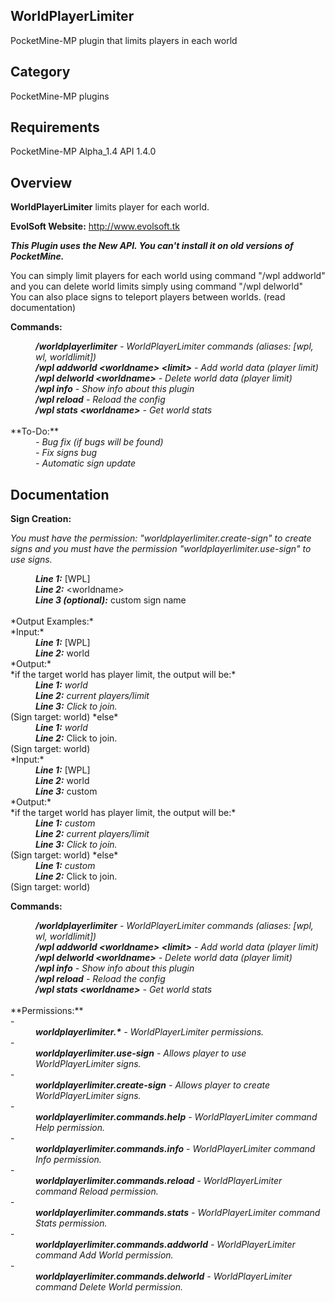 ## WorldPlayerLimiter

PocketMine-MP plugin that limits players in each world

## Category

PocketMine-MP plugins

## Requirements

PocketMine-MP Alpha_1.4 API 1.4.0

## Overview

**WorldPlayerLimiter** limits player for each world.

**EvolSoft Website:** http://www.evolsoft.tk

***This Plugin uses the New API. You can't install it on old versions of PocketMine.***

You can simply limit players for each world using command "/wpl addworld" and you can delete world limits simply using command "/wpl delworld"<br>
You can also place signs to teleport players between worlds. (read documentation)

**Commands:**

<dd><i><b>/worldplayerlimiter</b> - WorldPlayerLimiter commands (aliases: [wpl, wl, worldlimit])</i></dd>
<dd><i><b>/wpl addworld &lt;worldname&gt; &lt;limit&gt;</b> - Add world data (player limit)</i></dd>
<dd><i><b>/wpl delworld &lt;worldname&gt;</b> - Delete world data (player limit)</i></dd>
<dd><i><b>/wpl info</b> - Show info about this plugin</i></dd>
<dd><i><b>/wpl reload</b> - Reload the config</i></dd>
<dd><i><b>/wpl stats &lt;worldname&gt;</b> - Get world stats</i></dd>
<br>
**To-Do:**

<dd><i>- Bug fix (if bugs will be found)</i></dd>
<dd><i>- Fix signs bug</i></dd>
<dd><i>- Automatic sign update</i></dd>

## Documentation

**Sign Creation:**

*You must have the permission: "worldplayerlimiter.create-sign" to create signs and you must have the permission "worldplayerlimiter.use-sign" to use signs.*

<dd><i><b>Line 1:</b></i> [WPL]</dd>
<dd><i><b>Line 2:</b></i> &lt;worldname&gt;</dd>
<dd><i><b>Line 3 (optional):</b></i> custom sign name</dd>
<br>
*Output Examples:*
<br>
*Input:*
<dd><i><b>Line 1:</b></i> [WPL]</dd>
<dd><i><b>Line 2:</b></i> world</dd>
*Output:*<br>
*if the target world has player limit, the output will be:*
<dd><i><b>Line 1:</b> world</i></dd>
<dd><i><b>Line 2:</b> current players/limit</i></dd>
<dd><i><b>Line 3:</b> Click to join.</i></dd>
(Sign target: world)
*else*
<dd><i><b>Line 1:</b> world</i></dd>
<dd><i><b>Line 2:</b></i> Click to join.</i></dd>
(Sign target: world)
<br>
*Input:*
<dd><i><b>Line 1:</b></i> [WPL]</dd>
<dd><i><b>Line 2:</b></i> world</dd>
<dd><i><b>Line 3:</b></i> custom</dd>
*Output:*<br>
*if the target world has player limit, the output will be:*
<dd><i><b>Line 1:</b> custom</i></dd>
<dd><i><b>Line 2:</b> current players/limit</i></dd>
<dd><i><b>Line 3:</b> Click to join.</i></dd>
(Sign target: world)
*else*
<dd><i><b>Line 1:</b> custom</i></dd>
<dd><i><b>Line 2:</b></i> Click to join.</i></dd>
(Sign target: world)
<br>

**Commands:**

<dd><i><b>/worldplayerlimiter</b> - WorldPlayerLimiter commands (aliases: [wpl, wl, worldlimit])</i></dd>
<dd><i><b>/wpl addworld &lt;worldname&gt; &lt;limit&gt;</b> - Add world data (player limit)</i></dd>
<dd><i><b>/wpl delworld &lt;worldname&gt;</b> - Delete world data (player limit)</i></dd>
<dd><i><b>/wpl info</b> - Show info about this plugin</i></dd>
<dd><i><b>/wpl reload</b> - Reload the config</i></dd>
<dd><i><b>/wpl stats &lt;worldname&gt;</b> - Get world stats</i></dd>
<br>
**Permissions:**
<br>
- <dd><i><b>worldplayerlimiter.*</b> - WorldPlayerLimiter permissions.</i></dd>
- <dd><i><b>worldplayerlimiter.use-sign</b> - Allows player to use WorldPlayerLimiter signs.</i></dd>
- <dd><i><b>worldplayerlimiter.create-sign</b> - Allows player to create WorldPlayerLimiter signs.</i></dd>
- <dd><i><b>worldplayerlimiter.commands.help</b> - WorldPlayerLimiter command Help permission.</i></dd>
- <dd><i><b>worldplayerlimiter.commands.info</b> - WorldPlayerLimiter command Info permission.</i></dd>
- <dd><i><b>worldplayerlimiter.commands.reload</b> - WorldPlayerLimiter command Reload permission.</i></dd>
- <dd><i><b>worldplayerlimiter.commands.stats</b> - WorldPlayerLimiter command Stats permission.</i></dd>
- <dd><i><b>worldplayerlimiter.commands.addworld</b> - WorldPlayerLimiter command Add World permission.</i></dd>
- <dd><i><b>worldplayerlimiter.commands.delworld</b> - WorldPlayerLimiter command Delete World permission.</i></dd>
